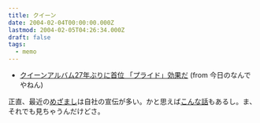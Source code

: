 ```yaml
---
title: クイーン
date: 2004-02-04T00:00:00.000Z
lastmod: 2004-02-05T04:26:34.000Z
draft: false
tags:
  - memo
---
```


* [クイーンアルバム27年ぶりに首位 「プライド」効果だ](http://kitaj.no-ip.com/tdiary/20040204.html#p05) (from 今日のなんでやねん)

正直、最近の[めざまし](http://www.fujitv.co.jp/jp/b_hp/mezatv/)は自社の宣伝が多い。かと思えば[こんな話](http://www.nikkansports.com/ns/entertainment/p-et-tp0-040130-0005.html)もあるし。ま、それでも見ちゃうんだけどさ。
